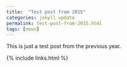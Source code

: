 ```yaml
---
title:  "Test post from 2015"
categories: jekyll update
permalink: test-post-from-2015.html
tags: [news]
---
```


This is just a test post from the previous year.

{% include links.html %}
